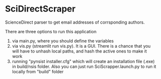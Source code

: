 # SciDirectScraper
ScienceDirect parser to get email addresses of corrsponding authors.

There are three options to run this application
1. via main.py, where you should define the variables
2. via vis.py (streamlit run vis.py). It is a GUI. There is a chance that you will have to unhash local paths, and hash the active ones to make it work
3. running "pynsist installer.cfg" which will create an installation file (.exe) in build/nsis folder. Also you can just run SciScrapper.launch.py to run it locally from "build" folder
